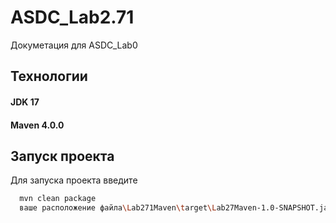 
# ASDC_Lab2.71

Докуметация для ASDC_Lab0



## Технологии

#### JDK 17
#### Maven 4.0.0



## Запуск проекта

Для запуска проекта введите


```bash
  mvn clean package
  ваше расположение файла\Lab271Maven\target\Lab27Maven-1.0-SNAPSHOT.jar
